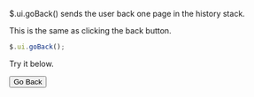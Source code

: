 $.ui.goBack() sends the user back one page in the history stack.

This is the same as clicking the back button.

```js
$.ui.goBack();
```


Try it below.

<input type="button" value="Go Back" onclick="$.ui.goBack()">